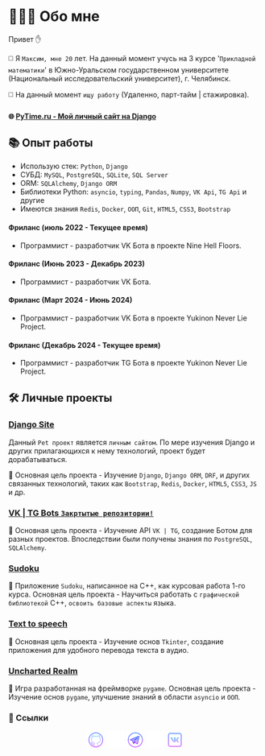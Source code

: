 # 👨🏻‍🎓 Обо мне

Привет ✋

◻️ Я `Максим, мне 20` лет. На данный момент учусь на 3 курсе '`Прикладной математики`'
в Южно-Уральском государственном университете (Национальный исследовательский
университет), г. Челябинск.

◻️ На данный момент `ищу работу` (Удаленно, парт-тайм | стажировка).

#### 🌐 [PyTime.ru - Мой личный сайт на Django](https://www.pytime.ru/)


## 📚 Опыт работы

* Использую стек: `Python`, `Django`
* СУБД: `MySQL`, `PostgreSQL`, `SQLite`, `SQL Server`
* ORM: `SQLAlchemy`, `Django ORM`
* Библиотеки Python: `asyncio`, `typing`, `Pandas`, `Numpy`, `VK Api`, `TG Api` и другие
* Имеются знания `Redis`, `Docker`, `ООП`, `Git`, `HTML5`, `CSS3`, `Bootstrap`

#### Фриланс (июль 2022 - Текущее время)
* Программист - разработчик VK Бота в проекте Nine Hell Floors.

#### Фриланс (Июнь 2023 - Декабрь 2023)
* Программист - разработчик VK Бота.

#### Фриланс (Март 2024 - Июнь 2024)
* Программист - разработчик VK Бота в проекте Yukinon Never Lie Project.

#### Фриланс (Декабрь 2024 - Текущее время)
* Программист - разработчик TG Бота в проекте Yukinon Never Lie Project.


## 🛠 Личные проекты

### [Django Site](https://github.com/Karnagelized/PyTime-Site)
Данный `Pet проект` является `личным сайтом`. По мере изучения Django и других прилагающихся
к нему технологий, проект будет дорабатываться.

📌 Основная цель проекта - Изучение `Django`, `Django ORM`, `DRF`, и других связанных 
технологий, таких как `Bootstrap`, `Redis`, `Docker`, `HTML5`, `CSS3`, `JS` и др.

### [VK | TG Bots `Закртытые репозитории!`](https://github.com/Karnagelized/)
📌 Основная цель проекта - Изучение API `VK | TG`, создание Ботом для разных проектов.
Впоследствии были получены знания по `PostgreSQL`, `SQLAlchemy`.

### [Sudoku](https://github.com/Karnagelized/Sudoku)
📌 Приложение `Sudoku`, написанное на С++, как курсовая работа 1-го курса. 
Основная цель проекта - Научиться работать с `графической библиотекой` С++, 
`освоить базовые аспекты` языка.

### [Text to speech](https://github.com/Karnagelized/Text-to-speech)
📌 Основная цель проекта - Изучение основ `Tkinter`, создание приложения для удобного
перевода текста в аудио.

### [Uncharted Realm](https://github.com/Karnagelized/PythonGame)
📌 Игра разработанная на фреймворке `pygame`. Основная цель проекта - Изучение основ `pygame`, 
улучшение знаний в области `asyncio` и `ООП`.

### 🔗 Ссылки
<div align="center">
    <a href="https://github.com/Karnagelized" style="text-decoration:none;">
        <img src="https://github.com/Karnagelized/assets/blob/main/social/Github_icon.png" width="7%" alt="" />
    </a>
    <img src="https://github.com/Karnagelized/assets/blob/main/social/logo-transparent.png" width="7%" alt="" />
    <a href="https://t.me/masikantonov" style="text-decoration:none;">
        <img src="https://github.com/Karnagelized/assets/blob/main/social/Telegram_icon.png" width="7%" alt="" />
    </a>
    <img src="https://github.com/Karnagelized/assets/blob/main/social/logo-transparent.png" width="7%" alt="" />
    <a href="https://vk.com/masikantonov" style="text-decoration:none;">
        <img src="https://github.com/Karnagelized/assets/blob/main/social/VK_icon.png" width="7%" alt="" />
    </a>
</div>